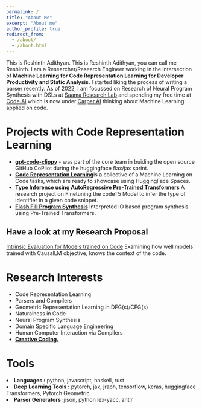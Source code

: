 ```yaml
---
permalink: /
title: "About Me"
excerpt: "About me"
author_profile: true
redirect_from: 
  - /about/
  - /about.html
---     
```

This is Reshinth Adithyan. This is Reshinth Adithyan, you can call me Reshinth. I am a Researcher/Research Engineer working in the intersection of <b>Machine Learning for Code Representation Learning for Developer Productivity and Static Analysis</b>. I started liking the process of writing a parser recently. As of 2022, I am focussed on Research of Neural Program Synthesis with DSLs at [Saama Research Lab](https://www.saama.com/category/saama-research/) and spending my free time at [Code.AI](https://code.ai) which is now under [Carper.AI](https://carper.ai/) thinking about Machine Learning applied on code.

Projects with Code Representation Learning
======
- <b><a href="https://github.com/CodedotAl/gpt-code-clippy" target="_blank">gpt-code-clippy</a></b>
           - was part of the core team in buiding the open source GitHub CoPilot during the huggingface flax/jax sprint.
- <b><a href="https://huggingface.co/spaces/reshinthadith/code-representation-learning" target="_blank"> Code Representation Learning</a></b>is a collective of a Machine Learning on Code tasks, which are ready to showcase using HuggingFace Spaces.
- <b><a href="https://huggingface.co/reshinthadith/codet5-type-inference" target="_blank"> Type Inference using AutoRegressive Pre-Trained Transformers</a></b> A research project on Finetuning the codeT5 Model to infer the type of identifier in a given code snippet.
- <b><a href="https://github.com/reshinthadithyan/flashfill-program-synthesis" target="_blank"> Flash Fill Program Synthesis</a></b> Interpreted IO based program synthesis using Pre-Trained Transformers.
## Have a look at my Research Proposal
<a href="files/intrinsic_eval_proposal.pdf" target="_blank">Intrinsic Evaluation for Models trained on Code</a> Examining how well models trained with CausalLM objective, knows the context of the code.

Research Interests
======
- Code Representation Learning
- Parsers and Compilers
- Geometric Representation Learning in DFG(s)/CFG(s)
- Naturalness in Code
- Neural Program Synthesis
- Domain Specific Language Engineering
- Human Computer Interaction via Compilers
- <strong><a href = "https://openprocessing.org/user/267866?view=sketches" target="_blank"> Creative Coding.</strong></li></a>

Tools
=====
<li><strong>Languages :</strong> python, javascript, haskell, rust </li>
<li><strong>Deep Learning Tools :</strong> pytorch, jax, jraph, tensorflow, keras, huggingface Transformers, Pytorch Geometric. </li>
<li><strong>Parser Generators :</strong>jison, python lex-yacc, antlr</li>
